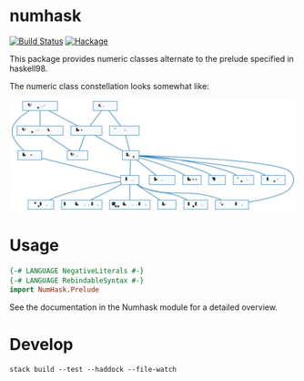 numhask
===

[![Build Status](https://travis-ci.org/tonyday567/numhask.svg)](https://travis-ci.org/tonyday567/numhask) [![Hackage](https://img.shields.io/hackage/v/numhask.svg)](https://hackage.haskell.org/package/numhask)

This package provides numeric classes alternate to the prelude specified in haskell98.

The numeric class constellation looks somewhat like:

![nh](other/nh.svg)

Usage
===

``` haskell
{-# LANGUAGE NegativeLiterals #-}
{-# LANGUAGE RebindableSyntax #-}
import NumHask.Prelude
```
See the documentation in the Numhask module for a detailed overview.

Develop
===

```
stack build --test --haddock --file-watch
```
